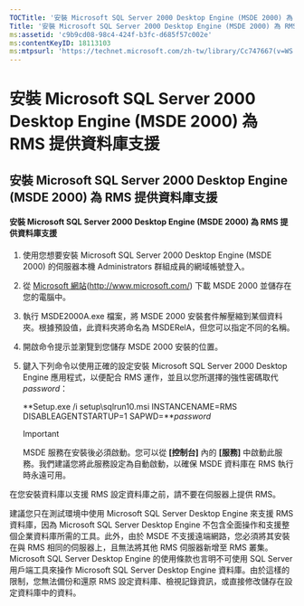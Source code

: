 ```yaml
---
TOCTitle: '安裝 Microsoft SQL Server 2000 Desktop Engine (MSDE 2000) 為 RMS 提供資料庫支援'
Title: '安裝 Microsoft SQL Server 2000 Desktop Engine (MSDE 2000) 為 RMS 提供資料庫支援'
ms:assetid: 'c9b9cd08-98c4-424f-b3fc-d685f57c002e'
ms:contentKeyID: 18113103
ms:mtpsurl: 'https://technet.microsoft.com/zh-tw/library/Cc747667(v=WS.10)'
---
```


安裝 Microsoft SQL Server 2000 Desktop Engine (MSDE 2000) 為 RMS 提供資料庫支援
===============================================================================

安裝 Microsoft SQL Server 2000 Desktop Engine (MSDE 2000) 為 RMS 提供資料庫支援
-------------------------------------------------------------------------------

#### 安裝 Microsoft SQL Server 2000 Desktop Engine (MSDE 2000) 為 RMS 提供資料庫支援

1.  使用您想要安裝 Microsoft SQL Server 2000 Desktop Engine (MSDE 2000) 的伺服器本機 Administrators 群組成員的網域帳號登入。

2.  從 [Microsoft 網站](http://www.microsoft.com/)(http://www.microsoft.com/) 下載 MSDE 2000 並儲存在您的電腦中。

3.  執行 MSDE2000A.exe 檔案，將 MSDE 2000 安裝套件解壓縮到某個資料夾。根據預設值，此資料夾將命名為 MSDERelA，但您可以指定不同的名稱。

4.  開啟命令提示並瀏覽到您儲存 MSDE 2000 安裝的位置。

5.  鍵入下列命令以使用正確的設定安裝 Microsoft SQL Server 2000 Desktop Engine 應用程式，以便配合 RMS 運作，並且以您所選擇的強性密碼取代 *password*：

    **Setup.exe /i setup\\sqlrun10.msi INSTANCENAME=RMS DISABLEAGENTSTARTUP=1 SAPWD=***password*

    > [!IMPORTANT]  
    > MSDE 服務在安裝後必須啟動。您可以從 **\[控制台\]** 內的 **\[服務\]** 中啟動此服務。我們建議您將此服務設定為自動啟動，以確保 MSDE 資料庫在 RMS 執行時永遠可用。

在您安裝資料庫以支援 RMS 設定資料庫之前，請不要在伺服器上提供 RMS。

建議您只在測試環境中使用 Microsoft SQL Server Desktop Engine 來支援 RMS 資料庫，因為 Microsoft SQL Server Desktop Engine 不包含全面操作和支援整個企業資料庫所需的工具。此外，由於 MSDE 不支援遠端網路，您必須將其安裝在與 RMS 相同的伺服器上，且無法將其他 RMS 伺服器新增至 RMS 叢集。Microsoft SQL Server Desktop Engine 的使用條款也言明不可使用 SQL Server 用戶端工具來操作 Microsoft SQL Server Desktop Engine 資料庫。由於這樣的限制，您無法備份和還原 RMS 設定資料庫、檢視記錄資訊，或直接修改儲存在設定資料庫中的資料。
